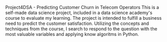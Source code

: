 Project4DSA - Predicting Customer Churn in Telecom Operators
This is a self-made data science project, included in a data science academy's course to evaluate my learning. The project is intended to fulfill a business need to predict the customer satisfaction. Utilizing the concepts and techniques from the course, I search to respond to the question with the most valuable variables and applying know algoritms in Python.
